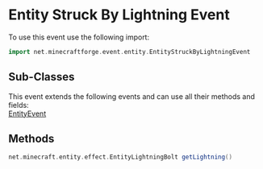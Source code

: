 # Entity Struck By Lightning Event

To use this event use the following import:
```groovy
import net.minecraftforge.event.entity.EntityStruckByLightningEvent
```

## Sub-Classes
This event extends the following events and can use all their methods and fields: <br>
[EntityEvent](entity_event/entity_event.md)

## Methods
```groovy
net.minecraft.entity.effect.EntityLightningBolt getLightning()
```
